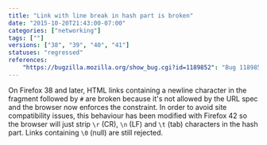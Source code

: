 ```yaml
---
title: "Link with line break in hash part is broken"
date: "2015-10-20T21:43:00-07:00"
categories: ["networking"]
tags: [""]
versions: ["38", "39", "40", "41"]
statuses: "regressed"
references:
    "https://bugzilla.mozilla.org/show_bug.cgi?id=1189852": "Bug 1189852 - link broken which a line break on hash part after Bug 1144398"
---
```

On Firefox 38 and later, HTML links containing a newline character in the fragment followed by `#` are broken because it's not allowed by the URL spec and the browser now enforces the constraint. In order to avoid site compatibility issues, this behaviour has been modified with Firefox 42 so the browser will just strip `\r` (CR), `\n` (LF) and `\t` (tab) characters in the hash part. Links containing `\0` (null) are still rejected.
